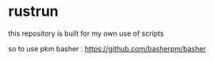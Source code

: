 # rustrun

this repository is built for my own use of scripts

so to use pkm basher : https://github.com/basherpm/basher